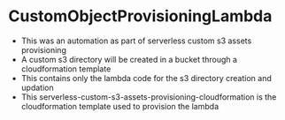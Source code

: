 # CustomObjectProvisioningLambda
- This was an automation as part of serverless custom s3 assets provisioning
- A custom s3 directory will be created in a bucket through a cloudformation template
- This contains only the lambda code for the s3 directory creation and updation
- This serverless-custom-s3-assets-provisioning-cloudformation is the cloudformation template used to provision the lambda
